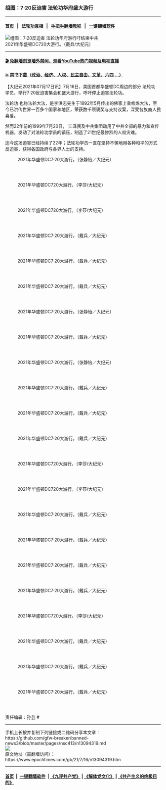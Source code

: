 ### 组图：7·20反迫害 法轮功华府盛大游行
------------------------

#### [首页](https://github.com/gfw-breaker/banned-news3/blob/master/README.md) &nbsp;&nbsp;|&nbsp;&nbsp; [法轮功真相](https://github.com/begood0513/basic/blob/master/README.md)  &nbsp;&nbsp;|&nbsp;&nbsp; [手把手翻墙教程](https://github.com/gfw-breaker/guides/wiki)  &nbsp;&nbsp;|&nbsp;&nbsp; [一键翻墙软件](https://github.com/gfw-breaker/nogfw/blob/master/README.md)  



<div><img alt="组图：7·20反迫害 法轮功华府游行吁结束中共" class="attachment-djy_600_400 size-djy_600_400 wp-post-image" src="https://i.epochtimes.com/assets/uploads/2021/07/id13094339-2107161522431973-600x400.jpg"/>
<div class="caption">
 2021年华盛顿DC720大游行。（戴兵/大纪元）
</div></div><hr/>

#### [ 🎬  免翻墙浏览墙外禁闻、观看YouTube热门视频及电视直播](https://github.com/gfw-breaker/HelloWorld)

#### [ 💥  禁书下载（政治、经济、人权、民主自由、文革、六四 ...）](https://github.com/gfw-breaker/books/blob/master/README.md)

<div><p>
 【大纪元2021年07月17日讯】7月16日，美国首都华盛顿DC周边的部分
 <ok href="https://www.epochtimes.com/gb/tag/%E6%B3%95%E8%BD%AE%E5%8A%9F.html">
  法轮功
 </ok>
 学员，举行7·20反迫害集会和盛大游行，呼吁停止迫害法轮功。
</p>
<p>
 <ok href="https://www.epochtimes.com/gb/tag/%E6%B3%95%E8%BD%AE%E5%8A%9F.html">
  法轮功
 </ok>
 也称法轮大法，是李洪志先生于1992年5月传出的佛家上乘修炼大法，至今已洪传世界一百多个国家和地区，荣获数千项褒奖与支持议案，深受各族裔人民喜爱。
</p>
<p>
 然而22年前的1999年7月20日， 江泽民及中共集团动用了中共全部的暴力和宣传机器，发动了对法轮功学员的镇压，制造了21世纪最惨烈的人权灾难。
</p>
<p>
 迄今这场迫害已经持续了22年；法轮功学员一直在坚持不懈地用各种和平的方式反迫害，获得各国政府与各界人士的支持。
</p>
<figure aria-describedby="caption-attachment-13094344" class="wp-caption aligncenter" id="attachment_13094344" style="width: 600px">
 <ok href="https://i.epochtimes.com/assets/uploads/2021/07/id13094344-210716150413100731.jpg" target="_blank">
  <img alt="" class="size-large wp-image-13094344" src="https://i.epochtimes.com/assets/uploads/2021/07/id13094344-210716150413100731-600x400.jpg" title=""/>
 </ok>
 <br/><figcaption class="wp-caption-text" id="caption-attachment-13094344">
  2021年华盛顿DC7·20大游行。（张静怡／大纪元）
 </figcaption><br/>
</figure><br/>
<figure aria-describedby="caption-attachment-13094410" class="wp-caption aligncenter" id="attachment_13094410" style="width: 600px">
 <ok href="https://i.epochtimes.com/assets/uploads/2021/07/id13094410-2107161743191160.jpg" target="_blank">
  <img alt="" class="size-large wp-image-13094410" src="https://i.epochtimes.com/assets/uploads/2021/07/id13094410-2107161743191160-600x400.jpg" title=""/>
 </ok>
 <br/><figcaption class="wp-caption-text" id="caption-attachment-13094410">
  2021年华盛顿DC720大游行。（李莎/大纪元）
 </figcaption><br/>
</figure><br/>
<figure aria-describedby="caption-attachment-13094401" class="wp-caption aligncenter" id="attachment_13094401" style="width: 600px">
 <ok href="https://i.epochtimes.com/assets/uploads/2021/07/id13094401-2107161744171160.jpg" target="_blank">
  <img alt="" class="size-large wp-image-13094401" src="https://i.epochtimes.com/assets/uploads/2021/07/id13094401-2107161744171160-600x400.jpg" title=""/>
 </ok>
 <br/><figcaption class="wp-caption-text" id="caption-attachment-13094401">
  2021年华盛顿DC720大游行。（李莎/大纪元）
 </figcaption><br/>
</figure><br/>
<figure aria-describedby="caption-attachment-13094337" class="wp-caption aligncenter" id="attachment_13094337" style="width: 600px">
 <ok href="https://i.epochtimes.com/assets/uploads/2021/07/id13094337-2107161523051973.jpg" target="_blank">
  <img alt="" class="size-large wp-image-13094337" src="https://i.epochtimes.com/assets/uploads/2021/07/id13094337-2107161523051973-600x400.jpg" title=""/>
 </ok>
 <br/><figcaption class="wp-caption-text" id="caption-attachment-13094337">
  2021年华盛顿DC7·20大游行。（戴兵／大纪元）
 </figcaption><br/>
</figure><br/>
<figure aria-describedby="caption-attachment-13094335" class="wp-caption aligncenter" id="attachment_13094335" style="width: 600px">
 <ok href="https://i.epochtimes.com/assets/uploads/2021/07/id13094335-2107161523081973.jpg" target="_blank">
  <img alt="" class="size-large wp-image-13094335" src="https://i.epochtimes.com/assets/uploads/2021/07/id13094335-2107161523081973-600x400.jpg" title=""/>
 </ok>
 <br/><figcaption class="wp-caption-text" id="caption-attachment-13094335">
  2021年华盛顿DC7·20大游行。（戴兵／大纪元）
 </figcaption><br/>
</figure><br/>
<figure aria-describedby="caption-attachment-13094329" class="wp-caption aligncenter" id="attachment_13094329" style="width: 600px">
 <ok href="https://i.epochtimes.com/assets/uploads/2021/07/id13094329-2107161523301973.jpg" target="_blank">
  <img alt="" class="size-large wp-image-13094329" src="https://i.epochtimes.com/assets/uploads/2021/07/id13094329-2107161523301973-600x400.jpg" title=""/>
 </ok>
 <br/><figcaption class="wp-caption-text" id="caption-attachment-13094329">
  2021年华盛顿DC7·20大游行。（戴兵／大纪元）
 </figcaption><br/>
</figure><br/>
<figure aria-describedby="caption-attachment-13094342" class="wp-caption aligncenter" id="attachment_13094342" style="width: 600px">
 <ok href="https://i.epochtimes.com/assets/uploads/2021/07/id13094342-210716150415100731.jpg" target="_blank">
  <img alt="" class="size-large wp-image-13094342" src="https://i.epochtimes.com/assets/uploads/2021/07/id13094342-210716150415100731-600x400.jpg" title=""/>
 </ok>
 <br/><figcaption class="wp-caption-text" id="caption-attachment-13094342">
  2021年华盛顿DC7·20大游行。（张静怡／大纪元）
 </figcaption><br/>
</figure><br/>
<figure aria-describedby="caption-attachment-13094330" class="wp-caption aligncenter" id="attachment_13094330" style="width: 600px">
 <ok href="https://i.epochtimes.com/assets/uploads/2021/07/id13094330-2107161524011973.jpg" target="_blank">
  <img alt="" class="size-large wp-image-13094330" src="https://i.epochtimes.com/assets/uploads/2021/07/id13094330-2107161524011973-600x400.jpg" title=""/>
 </ok>
 <br/><figcaption class="wp-caption-text" id="caption-attachment-13094330">
  2021年华盛顿DC7·20大游行。（戴兵／大纪元）
 </figcaption><br/>
</figure><br/>
<figure aria-describedby="caption-attachment-13094341" class="wp-caption aligncenter" id="attachment_13094341" style="width: 600px">
 <ok href="https://i.epochtimes.com/assets/uploads/2021/07/id13094341-210716150434100731.jpg" target="_blank">
  <img alt="" class="size-large wp-image-13094341" src="https://i.epochtimes.com/assets/uploads/2021/07/id13094341-210716150434100731-600x400.jpg" title=""/>
 </ok>
 <br/><figcaption class="wp-caption-text" id="caption-attachment-13094341">
  2021年华盛顿DC7·20大游行。（张静怡／大纪元）
 </figcaption><br/>
</figure><br/>
<figure aria-describedby="caption-attachment-13094324" class="wp-caption aligncenter" id="attachment_13094324" style="width: 600px">
 <ok href="https://i.epochtimes.com/assets/uploads/2021/07/id13094324-2107161524111973.jpg" target="_blank">
  <img alt="" class="size-large wp-image-13094324" src="https://i.epochtimes.com/assets/uploads/2021/07/id13094324-2107161524111973-600x400.jpg" title=""/>
 </ok>
 <br/><figcaption class="wp-caption-text" id="caption-attachment-13094324">
  2021年华盛顿DC7·20大游行。（戴兵／大纪元）
 </figcaption><br/>
</figure><br/>
<figure aria-describedby="caption-attachment-13094338" class="wp-caption aligncenter" id="attachment_13094338" style="width: 600px">
 <ok href="https://i.epochtimes.com/assets/uploads/2021/07/id13094338-2107161523111973.jpg" target="_blank">
  <img alt="" class="size-large wp-image-13094338" src="https://i.epochtimes.com/assets/uploads/2021/07/id13094338-2107161523111973-600x400.jpg" title=""/>
 </ok>
 <br/><figcaption class="wp-caption-text" id="caption-attachment-13094338">
  2021年华盛顿DC7·20大游行。（戴兵／大纪元）
 </figcaption><br/>
</figure><br/>
<figure aria-describedby="caption-attachment-13094327" class="wp-caption aligncenter" id="attachment_13094327" style="width: 600px">
 <ok href="https://i.epochtimes.com/assets/uploads/2021/07/id13094327-2107161524141973.jpg" target="_blank">
  <img alt="" class="size-large wp-image-13094327" src="https://i.epochtimes.com/assets/uploads/2021/07/id13094327-2107161524141973-600x400.jpg" title=""/>
 </ok>
 <br/><figcaption class="wp-caption-text" id="caption-attachment-13094327">
  2021年华盛顿DC7·20大游行。（戴兵／大纪元）
 </figcaption><br/>
</figure><br/>
<figure aria-describedby="caption-attachment-13094404" class="wp-caption alignnone" id="attachment_13094404" style="width: 600px">
 <ok href="https://i.epochtimes.com/assets/uploads/2021/07/id13094404-2107161744121160.jpg" target="_blank">
  <img alt="" class="size-large wp-image-13094404" src="https://i.epochtimes.com/assets/uploads/2021/07/id13094404-2107161744121160-600x400.jpg" title=""/>
 </ok>
 <br/><figcaption class="wp-caption-text" id="caption-attachment-13094404">
  2021年华盛顿DC720大游行。（李莎/大纪元）
 </figcaption><br/>
</figure><br/>
<figure aria-describedby="caption-attachment-13094416" class="wp-caption alignnone" id="attachment_13094416" style="width: 600px">
 <ok href="https://i.epochtimes.com/assets/uploads/2021/07/id13094416-2107161744301160.jpg" target="_blank">
  <img alt="" class="size-large wp-image-13094416" src="https://i.epochtimes.com/assets/uploads/2021/07/id13094416-2107161744301160-600x400.jpg" title=""/>
 </ok>
 <br/><figcaption class="wp-caption-text" id="caption-attachment-13094416">
  2021年华盛顿DC720大游行。（李莎/大纪元）
 </figcaption><br/>
</figure><br/>
<figure aria-describedby="caption-attachment-13094321" class="wp-caption aligncenter" id="attachment_13094321" style="width: 600px">
 <ok href="https://i.epochtimes.com/assets/uploads/2021/07/id13094321-2107161525041973.jpg" target="_blank">
  <img alt="" class="size-large wp-image-13094321" src="https://i.epochtimes.com/assets/uploads/2021/07/id13094321-2107161525041973-600x400.jpg" title=""/>
 </ok>
 <br/><figcaption class="wp-caption-text" id="caption-attachment-13094321">
  2021年华盛顿DC7·20大游行。（戴兵／大纪元）
 </figcaption><br/>
</figure><br/>
<figure aria-describedby="caption-attachment-13094357" class="wp-caption aligncenter" id="attachment_13094357" style="width: 600px">
 <ok href="https://i.epochtimes.com/assets/uploads/2021/07/id13094357-2107161523551973.jpg" target="_blank">
  <img alt="" class="size-large wp-image-13094357" src="https://i.epochtimes.com/assets/uploads/2021/07/id13094357-2107161523551973-600x400.jpg" title=""/>
 </ok>
 <br/><figcaption class="wp-caption-text" id="caption-attachment-13094357">
  2021年华盛顿DC7·20大游行。（戴兵／大纪元）
 </figcaption><br/>
</figure><br/>
<figure aria-describedby="caption-attachment-13094334" class="wp-caption aligncenter" id="attachment_13094334" style="width: 600px">
 <ok href="https://i.epochtimes.com/assets/uploads/2021/07/id13094334-2107161523211973.jpg" target="_blank">
  <img alt="" class="size-large wp-image-13094334" src="https://i.epochtimes.com/assets/uploads/2021/07/id13094334-2107161523211973-600x400.jpg" title=""/>
 </ok>
 <br/><figcaption class="wp-caption-text" id="caption-attachment-13094334">
  2021年华盛顿DC7·20大游行。（戴兵／大纪元）
 </figcaption><br/>
</figure><br/>
<figure aria-describedby="caption-attachment-13094323" class="wp-caption aligncenter" id="attachment_13094323" style="width: 600px">
 <ok href="https://i.epochtimes.com/assets/uploads/2021/07/id13094323-2107161524241973.jpg" target="_blank">
  <img alt="" class="size-large wp-image-13094323" src="https://i.epochtimes.com/assets/uploads/2021/07/id13094323-2107161524241973-600x400.jpg" title=""/>
 </ok>
 <br/><figcaption class="wp-caption-text" id="caption-attachment-13094323">
  2021年华盛顿DC7·20大游行。（戴兵／大纪元）
 </figcaption><br/>
</figure><br/>
<figure aria-describedby="caption-attachment-13094413" class="wp-caption aligncenter" id="attachment_13094413" style="width: 600px">
 <ok href="https://i.epochtimes.com/assets/uploads/2021/07/id13094413-2107161744271160.jpg" target="_blank">
  <img alt="" class="size-large wp-image-13094413" src="https://i.epochtimes.com/assets/uploads/2021/07/id13094413-2107161744271160-600x400.jpg" title=""/>
 </ok>
 <br/><figcaption class="wp-caption-text" id="caption-attachment-13094413">
  2021年华盛顿DC720大游行。（李莎/大纪元）
 </figcaption><br/>
</figure><br/>
<figure aria-describedby="caption-attachment-13094332" class="wp-caption aligncenter" id="attachment_13094332" style="width: 600px">
 <ok href="https://i.epochtimes.com/assets/uploads/2021/07/id13094332-2107161523421973.jpg" target="_blank">
  <img alt="" class="size-large wp-image-13094332" src="https://i.epochtimes.com/assets/uploads/2021/07/id13094332-2107161523421973-600x400.jpg" title=""/>
 </ok>
 <br/><figcaption class="wp-caption-text" id="caption-attachment-13094332">
  2021年华盛顿DC7·20大游行。（戴兵／大纪元）
 </figcaption><br/>
</figure><br/>
<figure aria-describedby="caption-attachment-13094322" class="wp-caption aligncenter" id="attachment_13094322" style="width: 600px">
 <ok href="https://i.epochtimes.com/assets/uploads/2021/07/id13094322-2107161524451973.jpg" target="_blank">
  <img alt="" class="size-large wp-image-13094322" src="https://i.epochtimes.com/assets/uploads/2021/07/id13094322-2107161524451973-600x400.jpg" title=""/>
 </ok>
 <br/><figcaption class="wp-caption-text" id="caption-attachment-13094322">
  2021年华盛顿DC7·20大游行。（戴兵／大纪元）
 </figcaption><br/>
</figure><br/>
<figure aria-describedby="caption-attachment-13094333" class="wp-caption aligncenter" id="attachment_13094333" style="width: 600px">
 <ok href="https://i.epochtimes.com/assets/uploads/2021/07/id13094333-2107161523481973.jpg" target="_blank">
  <img alt="" class="size-large wp-image-13094333" src="https://i.epochtimes.com/assets/uploads/2021/07/id13094333-2107161523481973-600x400.jpg" title=""/>
 </ok>
 <br/><figcaption class="wp-caption-text" id="caption-attachment-13094333">
  2021年华盛顿DC7·20大游行。（戴兵／大纪元）
 </figcaption><br/>
</figure><br/>
<p>
 责任编辑：孙芸 #
</p>
</div>
<hr/>
手机上长按并复制下列链接或二维码分享本文章：<br/>
https://github.com/gfw-breaker/banned-news3/blob/master/pages/nsc413/n13094319.md <br/>
<a href='https://github.com/gfw-breaker/banned-news3/blob/master/pages/nsc413/n13094319.md'><img src='https://github.com/gfw-breaker/banned-news3/blob/master/pages/nsc413/n13094319.md.png'/></a> <br/>
原文地址（需翻墙访问）：https://www.epochtimes.com/gb/21/7/16/n13094319.htm


------------------------
#### [首页](https://github.com/gfw-breaker/banned-news3/blob/master/README.md) &nbsp;|&nbsp; [一键翻墙软件](https://github.com/gfw-breaker/nogfw/blob/master/README.md) &nbsp;| [《九评共产党》](https://github.com/gfw-breaker/9ping.md/blob/master/README.md#九评之一评共产党是什么) | [《解体党文化》](https://github.com/gfw-breaker/jtdwh.md/blob/master/README.md) | [《共产主义的终极目的》](https://github.com/gfw-breaker/gczydzjmd.md/blob/master/README.md)


<img src='http://gfw-breaker.win/banned-news3/pages/nsc413/n13094319.md' width='0px' height='0px'/>